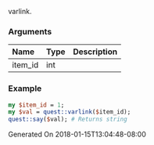 varlink.
### Arguments
**Name**|**Type**|**Description**
:---|:---|:---
item_id|int|

### Example

```perl
my $item_id = 1;
my $val = quest::varlink($item_id);
quest::say($val); # Returns string
```


Generated On 2018-01-15T13:04:48-08:00